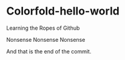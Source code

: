 # Colorfold-hello-world
Learning the Ropes of Github

Nonsense
Nonsense
Nonsense

And that is the end of the commit.
